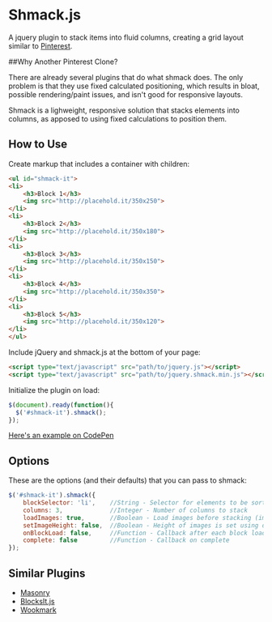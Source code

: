 Shmack.js
===========

A jquery plugin to stack items into fluid columns, creating a grid layout similar to <a href="http://pinterest.com/all/" target="_blank">Pinterest</a>.

##Why Another Pinterest Clone?

There are already several plugins that do what shmack does. The only problem is that they use fixed calculated positioning, which results in bloat, possible rendering/paint issues, and isn't good for responsive layouts.

Shmack is a lighweight, responsive solution that stacks elements into columns, as apposed to using fixed calculations to position them.


How to Use
----------

Create markup that includes a container with children:
```html
<ul id="shmack-it">
<li>
    <h3>Block 1</h3>
    <img src="http://placehold.it/350x250">
</li>
<li>
    <h3>Block 2</h3>
    <img src="http://placehold.it/350x180">
</li>
<li>
    <h3>Block 3</h3>
    <img src="http://placehold.it/350x150">
</li>
<li>
    <h3>Block 4</h3>
    <img src="http://placehold.it/350x350">
</li>
<li>
    <h3>Block 5</h3>
    <img src="http://placehold.it/350x120">
</li>
</ul>
```

Include jQuery and shmack.js at the bottom of your page:
```html
<script type="text/javascript" src="path/to/jquery.js"></script>
<script type="text/javascript" src="path/to/jquery.shmack.min.js"></script>
```

Initialize the plugin on load:
```javascript
$(document).ready(function(){
  $('#shmack-it').shmack();
});
````

<a href="http://codepen.io/mattdrose/pen/LDfFp" target="_blank">Here's an example on CodePen</a>


Options
-------

These are the options (and their defaults) that you can pass to shmack:

```javascript
$('#shmack-it').shmack({
	blockSelector: 'li',	//String - Selector for elements to be sorted into columns
	columns: 3,				//Integer - Number of columns to stack
	loadImages: true,		//Boolean - Load images before stacking (important for calculating heights)
	setImageHeight: false,	//Boolean - Height of images is set using data-height (used for faster load times)
	onBlockLoad: false,		//Function - Callback after each block loads
	complete: false			//Function - Callback on complete
});
````


Similar Plugins
---------------

*	<a href="https://github.com/desandro/masonry" target="_blank">Masonry</a>
*	<a href="http://www.inwebson.com/jquery/blocksit-js-dynamic-grid-layout-jquery-plugin/" target="_blank">BlocksIt.js</a>
*	<a href="https://github.com/GBKS/Wookmark-jQuery" target="_blank">Wookmark</a>
